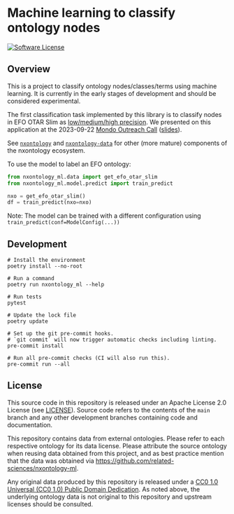 # Machine learning to classify ontology nodes

[![Software License](https://img.shields.io/github/license/related-sciences/nxontology-ml?style=for-the-badge&logo=Apache&logoColor=white)](https://github.com/related-sciences/nxontology-ml/blob/main/LICENSE)  

## Overview

This is a project to classify ontology nodes/classes/terms using machine learning.
It is currently in the early stages of development and should be considered experimental.

The first classification task implemented by this library is to classify nodes in EFO OTAR Slim as [low/medium/high precision](https://github.com/related-sciences/nxontology-ml/issues/2).
We presented on this application at the 2023-09-22 [Mondo Outreach Call](https://mondo.monarchinitiative.org/pages/workshop/ "Mondo Disease Ontology Workshops and Outreach Calls")
([slides](https://slides.com/dhimmel/efo-disease-precision "Classifying EFO/MONDO diseases as low, medium, or high precision using nxontology-ml")).

See [`nxontology`](https://github.com/related-sciences/nxontology) and [`nxontology-data`](https://github.com/related-sciences/nxontology-data) for other (more mature) components of the nxontology ecosystem.

To use the model to label an EFO ontology:

```python
from nxontology_ml.data import get_efo_otar_slim
from nxontology_ml.model.predict import train_predict

nxo = get_efo_otar_slim()
df = train_predict(nxo=nxo)
```
Note: The model can be trained with a different configuration using `train_predict(conf=ModelConfig(...))`


## Development

```shell
# Install the environment
poetry install --no-root

# Run a command
poetry run nxontology_ml --help

# Run tests
pytest

# Update the lock file
poetry update

# Set up the git pre-commit hooks.
# `git commit` will now trigger automatic checks including linting.
pre-commit install

# Run all pre-commit checks (CI will also run this).
pre-commit run --all
```

## License

This source code in this repository is released under an Apache License 2.0 License
(see [LICENSE](LICENSE)).
Source code refers to the contents of the `main` branch and any other development branches containing code and documentation.

This repository contains data from external ontologies.
Please refer to each respective ontology for its data license.
Please attribute the source ontology when reusing data obtained from this project,
and as best practice mention that the data was obtained via <https://github.com/related-sciences/nxontology-ml>.

Any original data produced by this repository is released under a [CC0 1.0 Universal (CC0 1.0) Public Domain Dedication](https://creativecommons.org/publicdomain/zero/1.0/).
As noted above, the underlying ontology data is not original to this repository and upstream licenses should be consulted.
